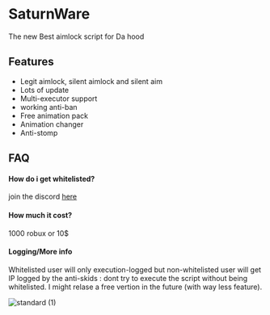 
# SaturnWare

The new Best aimlock script for Da hood


## Features

- Legit aimlock, silent aimlock and silent aim
- Lots of update
- Multi-executor support
- working anti-ban
- Free animation pack
- Animation changer
- Anti-stomp


## FAQ

#### How do i get whitelisted?

join the discord [here](https://www.discord.gg/jv7sDyetmq)

#### How much it cost?

1000 robux or 10$

#### Logging/More info

Whitelisted user will only execution-logged but non-whitelisted user will get IP logged by the anti-skids : dont try to execute the script without being whitelisted.
I might relase a free vertion in the future (with way less feature).


![standard (1)](https://user-images.githubusercontent.com/100998273/161374111-29712028-ef21-4e03-b25b-84a930c65a2a.gif)

